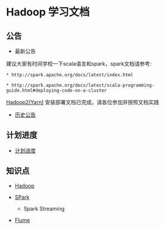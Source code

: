 Hadoop 学习文档
==============


公告
----

* 最新公告

建议大家有时间学校一下scala语言和spark，spark文档请参考:

	* http://spark.apache.org/docs/latest/index.html

	* http://spark.apache.org/docs/latest/scala-programming-guide.html#deploying-code-on-a-cluster

[Hadoop2(Yarn)](yarn.md) 安装部署文档已完成，请各位参加并按照文档实践


* [历史公告](notice_his.md)

计划进度
--------

* [计划进度](todo.md)


知识点
------

* [Hadoop](http://hadoop.apache.org)

* [SPark](http://spark.apache.org) 

	- Spark Streaming

* [Flume](http://flume.apache.org)



